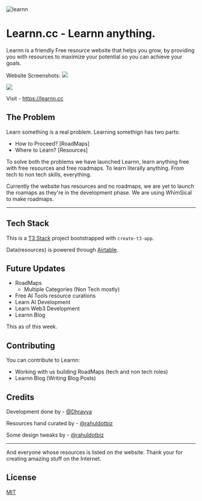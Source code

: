 
![learnn](https://res.cloudinary.com/rahulism/image/upload/v1676747068/Twitter_header_Learnn_pasbh8.png)

# Learnn.cc - Learnn anything. 

Learnn is a friendly Free resource website that helps you grow, by providing you with resources to maximize your potential so you can achieve your goals.

Website Screenshots: 
![](https://res.cloudinary.com/rahulism/image/upload/v1676748142/frame_safari_dark_5_v5jclv.png)

![](https://res.cloudinary.com/rahulism/image/upload/v1676748145/frame_safari_dark_6_fyledw.png)

Visit - https://learnn.cc


## The Problem

Learn something is a real problem. Learning somethign has two parts: 
- How to Proceed? [RoadMaps]  
- Where to Learn? [Resources]

To solve both the problems we have launched Learnn, learn anything free with free resources and free roadmaps. To learn literally anything. From tech to non tech skills, everything. 

Currently the website has resources and no roadmaps, we are yet to launch the roamaps as they're in the development phase. We are using WhimSical to make roadmaps. 

---
## Tech Stack

This is a [T3 Stack](https://create.t3.gg/) project bootstrapped with `create-t3-app`.

Data(resources) is powered through [Airtable](https://airtable.com).
## Future Updates

- RoadMaps
    - Multiple Categories (Non Tech mostly)
- Free AI Tools resource curations
- Learn AI Development
- Learn Web3 Development 
- Learnn Blog

This as of this week. 

## Contributing

You can contribute to Learnn:

- Working with us building RoadMaps (tech and non tech roles)
- Learnn Blog (Writing Blog Posts)
## Credits

Development done by - [@Dhravya](https://github.com/Dhravya)

Resources hand curated by - [@rahuldotbiz](https://github.com/rahuldotbiz)

Some design tweaks by - [@rahuldotbiz](https://github.com/rahuldotbiz)

---
And everyone whose resources is listed on the website. Thank your for creating amazing stuff on the Internet. 
## License

[MIT](https://choosealicense.com/licenses/mit/)

